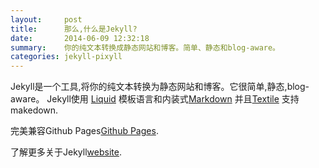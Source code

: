 ```yaml
---
layout:     post
title:      那么,什么是Jekyll?
date:       2014-06-09 12:32:18
summary:    你的纯文本转换成静态网站和博客。简单、静态和blog-aware。
categories: jekyll-pixyll
---
```


Jekyll是一个工具,将你的纯文本转换为静态网站和博客。它很简单,静态,blog-aware。 Jekyll使用 
[Liquid](http://docs.shopify.com/themes/liquid-basics) 模板语言和内装式[Markdown](http://daringfireball.net/projects/markdown/)
并且[Textile](http://en.wikipedia.org/wiki/Textile_(markup_language)) 支持makedown.

完美兼容Github Pages[Github Pages](https://pages.github.com/).

了解更多关于Jekyll[website](http://jekyllrb.com/).
